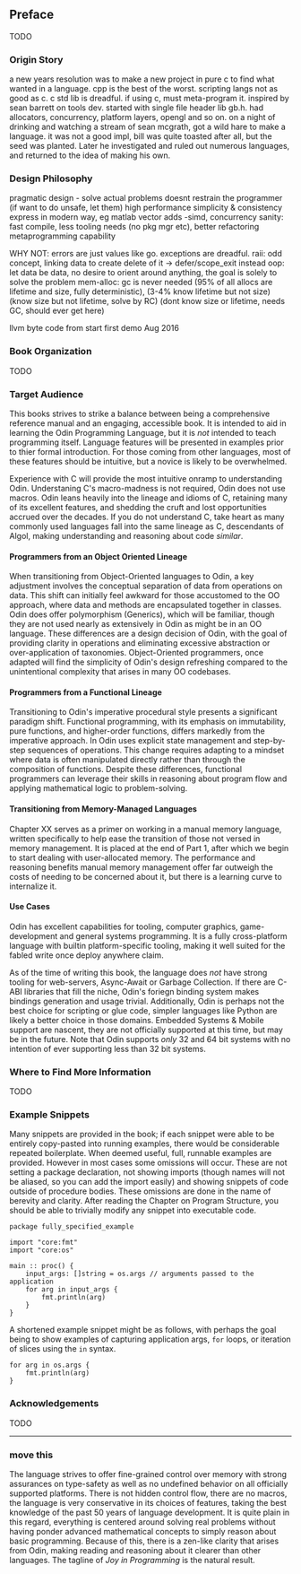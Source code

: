 ## Preface

TODO

### Origin Story

a new years resolution was to make a new project in pure c to find what wanted in a language. cpp is the best of the worst. scripting langs not as good as c. c std lib is dreadful. if using c, must meta-program it. inspired by sean barrett on tools dev. started with single file header lib gb.h. had allocators, concurrency, platform layers, opengl and so on. on a night of drinking and watching a stream of sean mcgrath, got a wild hare to make a language. it was not a good impl, bill was quite toasted after all, but the seed was planted. Later he investigated and ruled out numerous languages, and returned to the idea of making his own.

### Design Philosophy

pragmatic design - solve actual problems
doesnt restrain the programmer (if want to do unsafe, let them)
high performance
simplicity & consistency
express in modern way, eg matlab vector adds
-simd, concurrency
sanity: fast compile, less tooling needs (no pkg mgr etc), better refactoring
metaprogramming capability

WHY NOT:
errors are just values like go. exceptions are dreadful.
raii: odd concept, linking data to create delete of it -> defer/scope_exit instead
oop: let data be data, no desire to orient around anything, the goal is solely to solve the problem
mem-alloc: gc is never needed (95% of all allocs are lifetime and size, fully deterministic), (3-4% know lifetime but not size) (know size but not lifetime, solve by RC) (dont know size or lifetime, needs GC, should ever get here)

llvm byte code from start
first demo Aug 2016

### Book Organization

TODO

### Target Audience

This books strives to strike a balance between being a comprehensive reference manual and an engaging, accessible book. It is intended to aid in learning the Odin Programming Language, but it is _not_ intended to teach programming itself. Language features will be presented in examples prior to thier formal introduction. For those coming from other languages, most of these features should be intuitive, but a novice is likely to be overwhelmed.

Experience with C will provide the most intuitive onramp to understanding Odin. Understaning C's macro-madness is not required, Odin does not use macros. Odin leans heavily into the lineage and idioms of C, retaining many of its excellent features, and shedding the cruft and lost opportunities accrued over the decades. If you do not understand C, take heart as many commonly used languages fall into the same lineage as C, descendants of Algol, making understanding and reasoning about code _similar_.

#### Programmers from an Object Oriented Lineage

When transitioning from Object-Oriented languages to Odin, a key adjustment involves the conceptual separation of data from operations on data. This shift can initially feel awkward for those accustomed to the OO approach, where data and methods are encapsulated together in classes. Odin does offer polymorphism (Generics), which will be familiar, though they are not used nearly as extensively in Odin as might be in an OO language. These differences are a design decision of Odin, with the goal of providing clarity in operations and eliminating excessive abstraction or over-application of taxonomies. Object-Oriented programmers, once adapted will find the simplicity of Odin's design refreshing compared to the unintentional complexity that arises in many OO codebases.

#### Programmers from a Functional Lineage

Transitioning to Odin's imperative procedural style presents a significant paradigm shift. Functional programming, with its emphasis on immutability, pure functions, and higher-order functions, differs markedly from the imperative approach. In Odin uses explicit state management and step-by-step sequences of operations. This change requires adapting to a mindset where data is often manipulated directly rather than through the composition of functions. Despite these differences, functional programmers can leverage their skills in reasoning about program flow and applying mathematical logic to problem-solving.

#### Transitioning from Memory-Managed Languages

Chapter XX serves as a primer on working in a manual memory language, written specifically to help ease the transition of those not versed in memory management. It is placed at the end of Part 1, after which we begin to start dealing with user-allocated memory. The performance and reasoning benefits manual memory management offer far outweigh the costs of needing to be concerned about it, but there is a learning curve to internalize it.

#### Use Cases

Odin has excellent capabilities for tooling, computer graphics, game-development and general systems programming. It is a fully cross-platform language with builtin platform-specific tooling, making it well suited for the fabled write once deploy anywhere claim.

As of the time of writing this book, the language does _not_ have strong tooling for web-servers, Async-Await or Garbage Collection. If there are C-ABI libraries that fill the niche, Odin's foriegn binding system makes bindings generation and usage trivial. Additionally, Odin is perhaps not the best choice for scripting or glue code, simpler languages like Python are likely a better choice in those domains. Embedded Systems & Mobile support are nascent, they are not officially supported at this time, but may be in the future. Note that Odin supports _only_ 32 and 64 bit systems with no intention of ever supporting less than 32 bit systems.

### Where to Find More Information

TODO

### Example Snippets

Many snippets are provided in the book; if each snippet were able to be entirely copy-pasted into running examples, there would be considerable repeated boilerplate. When deemed useful, full, runnable examples are provided. However in most cases some omissions will occur. These are not setting a package declaration, not showing imports (though names will not be aliased, so you can add the import easily) and showing snippets of code outside of procedure bodies. These omissions are done in the name of berevity and clarity. After reading the Chapter on Program Structure, you should be able to trivially modify any snippet into executable code.

```odin
package fully_specified_example

import "core:fmt"
import "core:os"

main :: proc() {
    input_args: []string = os.args // arguments passed to the application
    for arg in input_args {
        fmt.println(arg)
    }
}
```

A shortened example snippet might be as follows, with perhaps the goal being to show examples of capturing application args, `for` loops, or iteration of slices using the `in` syntax.

```odin
for arg in os.args {
    fmt.println(arg)
}
```

### Acknowledgements

TODO

---

### move this

The language strives to offer fine-grained control over memory with strong assurances on type-safety as well as no undefined behavior on all officially supported platforms. There is not hidden control flow, there are no macros, the language is very conservative in its choices of features, taking the best knowledge of the past 50 years of language development. It is quite plain in this regard, everything is centered around solving real problems without having ponder advanced mathematical concepts to simply reason about basic programming. Because of this, there is a zen-like clarity that arises from Odin, making reading and reasoning about it clearer than other languages. The tagline of _Joy in Programming_ is the natural result.
